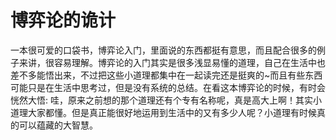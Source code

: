 # 博弈论的诡计

一本很可爱的口袋书，博弈论入门，里面说的东西都挺有意思，而且配合很多的例子来讲，很容易理解。博弈论的入门其实是很多浅显易懂的道理，自己在生活中也差不多能悟出来，不过把这些小道理都集中在一起读完还是挺爽的~而且有些东西可能只是在生活中思考过，但是没有系统的总结。在看这本博弈论的时候，有时会恍然大悟: 哇，原来之前想的那个道理还有个专有名称呢，真是高大上啊！其实小道理大家都懂。但是真正能很好地运用到生活中的又有多少人呢？小道理有时候真的可以蕴藏的大智慧。